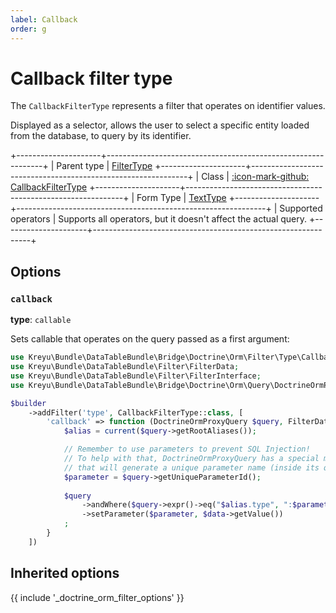 ```yaml
---
label: Callback
order: g
---
```


# Callback filter type

The `CallbackFilterType` represents a filter that operates on identifier values.

Displayed as a selector, allows the user to select a specific entity loaded from the database, to query by its identifier.

+---------------------+--------------------------------------------------------------+
| Parent type         | [FilterType](../../filter)
+---------------------+--------------------------------------------------------------+
| Class               | [:icon-mark-github: CallbackFilterType](https://github.com/Kreyu/data-table-bundle/blob/main/src/Filter/Type/CallbackFilterType.php)
+---------------------+--------------------------------------------------------------+
| Form Type           | [TextType](https://symfony.com/doc/current/reference/forms/types/text.html)
+---------------------+--------------------------------------------------------------+
| Supported operators | Supports all operators, but it doesn't affect the actual query.
+---------------------+--------------------------------------------------------------+

## Options

### `callback`

**type**: `callable`

Sets callable that operates on the query passed as a first argument:

```php #
use Kreyu\Bundle\DataTableBundle\Bridge\Doctrine\Orm\Filter\Type\CallbackFilterType;
use Kreyu\Bundle\DataTableBundle\Filter\FilterData;
use Kreyu\Bundle\DataTableBundle\Filter\FilterInterface;
use Kreyu\Bundle\DataTableBundle\Bridge\Doctrine\Orm\Query\DoctrineOrmProxyQuery;

$builder
    ->addFilter('type', CallbackFilterType::class, [
        'callback' => function (DoctrineOrmProxyQuery $query, FilterData $data, FilterInterface $filter): void {
            $alias = current($query->getRootAliases());

            // Remember to use parameters to prevent SQL Injection!
            // To help with that, DoctrineOrmProxyQuery has a special method "getUniqueParameterId",
            // that will generate a unique parameter name (inside its query context), handy!
            $parameter = $query->getUniqueParameterId(); 
            
            $query
                ->andWhere($query->expr()->eq("$alias.type", ":$parameter"))
                ->setParameter($parameter, $data->getValue())
            ;
        } 
    ])
```

## Inherited options

{{ include '_doctrine_orm_filter_options' }}
